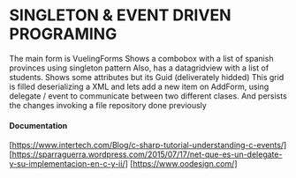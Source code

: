 #   SINGLETON & EVENT DRIVEN PROGRAMING

   The main form is VuelingForms
    Shows a combobox with a list of spanish provinces using singleton pattern
    Also, has a datagridview with a list of students. Shows some attributes but its Guid (deliverately hidded)
    This grid is filled deserializing a XML and lets add a new item on AddForm, using delegate / event to communicate between two different clases. And persists the changes invoking a file repository done previously

####    Documentation
[https://www.intertech.com/Blog/c-sharp-tutorial-understanding-c-events/]
[https://sparraguerra.wordpress.com/2015/07/17/net-que-es-un-delegate-y-su-implementacion-en-c-y-ii/]
[https://www.oodesign.com/]
